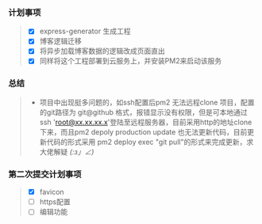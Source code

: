 ### 计划事项
> - [x] express-generator 生成工程
> - [x] 博客逻辑迁移
> - [x] 将异步加载博客数据的逻辑改成页面直出
> - [x] 同样将这个工程部署到云服务上，并安装PM2来启动该服务

### 总结
> - 项目中出现挺多问题的，如ssh配置后pm2 无法远程clone 项目，配置的git路径为 git@github 格式，报错显示没有权限，但是可本地通过 ssh 'root@xx.xx.xx.x'登陆至远程服务器，目前采用http的地址clone下来，而且pm2 depoly production update 也无法更新代码，目前更新代码的形式采用 pm2 deploy exec "git pull"的形式来完成更新，求大佬解疑 _(:з」∠)_

### 第二次提交计划事项
> - [x] favicon
> - [ ] https配置
> - [ ] 编辑功能